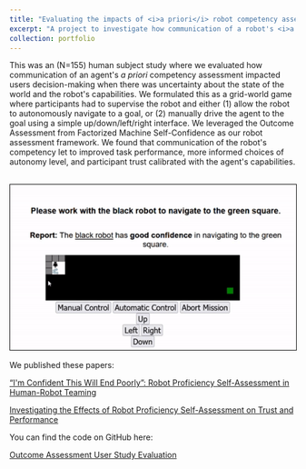 ```yaml
---
title: "Evaluating the impacts of <i>a priori</i> robot competency assessments on human decision-making"
excerpt: "A project to investigate how communication of a robot's <i>a priori</i> competency estimate impacts human decision-making."
collection: portfolio
---
```


This was an (N=155) human subject study where we evaluated how communication of an agent's <i>a priori</i> competency 
assessment impacted users decision-making when there was uncertainty about the state of the world and the robot's
capabilities. We formulated this as a grid-world game where participants had to supervise the robot and either (1) allow
the robot to autonomously navigate to a goal, or (2) manually drive the agent to the goal using a simple up/down/left/right
interface. We leveraged the Outcome Assessment from Factorized Machine Self-Confidence as our robot assessment framework.
We found that communication of the robot's competency let to improved task performance, more informed choices of
autonomy level, and participant trust calibrated with the agent's capabilities.

<br/><img style="border:1px solid black;" src='/images/outcome_assmt_game.gif'>

We published these papers:

[“I'm Confident This Will End Poorly”: Robot Proficiency Self-Assessment in Human-Robot Teaming](https://ieeexplore.ieee.org/document/9981653)

[Investigating the Effects of Robot Proficiency Self-Assessment on Trust and Performance](https://arxiv.org/abs/2203.10407)


You can find the code on GitHub here: 

[Outcome Assessment User Study Evaluation](https://github.com/nickconlon/outcome_assessment_user_study)